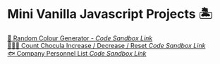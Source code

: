 # Mini Vanilla Javascript Projects 🏝


[🎨 Random Colour Generator - *Code Sandbox Link*](https://codesandbox.io/s/vanilla-js-random-colour-generator-djkjx4)  
[🧛🏿‍♂️ Count Chocula Increase / Decrease / Reset *Code Sandbox Link*](https://codesandbox.io/s/increase-decrease-and-reset-number-ui-vg4uvd)  
[🐟 Company Personnel List *Code Sandbox Link*](https://codesandbox.io/s/company-personnel-list-jzrvsy)  

